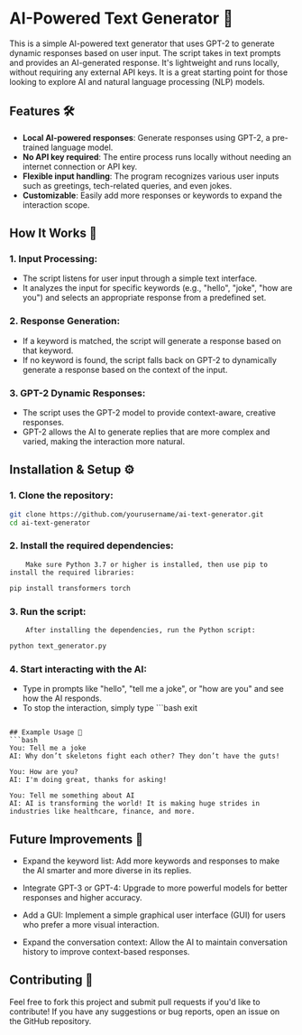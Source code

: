 # AI-Powered Text Generator 🤖

This is a simple AI-powered text generator that uses GPT-2 to generate dynamic responses based on user input. The script takes in text prompts and provides an AI-generated response. It's lightweight and runs locally, without requiring any external API keys. It is a great starting point for those looking to explore AI and natural language processing (NLP) models.

## Features 🛠️
- **Local AI-powered responses**: Generate responses using GPT-2, a pre-trained language model.
- **No API key required**: The entire process runs locally without needing an internet connection or API key.
- **Flexible input handling**: The program recognizes various user inputs such as greetings, tech-related queries, and even jokes.
- **Customizable**: Easily add more responses or keywords to expand the interaction scope.

## How It Works 🧠

### 1. **Input Processing**:
   - The script listens for user input through a simple text interface.
   - It analyzes the input for specific keywords (e.g., "hello", "joke", "how are you") and selects an appropriate response from a predefined set.

### 2. **Response Generation**:
   - If a keyword is matched, the script will generate a response based on that keyword.
   - If no keyword is found, the script falls back on GPT-2 to dynamically generate a response based on the context of the input.

### 3. **GPT-2 Dynamic Responses**:
   - The script uses the GPT-2 model to provide context-aware, creative responses.
   - GPT-2 allows the AI to generate replies that are more complex and varied, making the interaction more natural.

## Installation & Setup ⚙️

### 1. Clone the repository:
   ```bash
   git clone https://github.com/yourusername/ai-text-generator.git
   cd ai-text-generator
   ```

### 2. Install the required dependencies:
        Make sure Python 3.7 or higher is installed, then use pip to install the required libraries:
   ```bash
   pip install transformers torch
   ```

### 3. Run the script:
        After installing the dependencies, run the Python script:
   ```bash
   python text_generator.py
   ```

### 4. **Start interacting with the AI**:
   - Type in prompts like "hello", "tell me a joke", or "how are you" and see how the AI responds.
   - To stop the interaction, simply type ```bash exit
   ```

## Example Usage 💬
   ```bash
   You: Tell me a joke
AI: Why don’t skeletons fight each other? They don’t have the guts!

You: How are you?
AI: I'm doing great, thanks for asking!

You: Tell me something about AI
AI: AI is transforming the world! It is making huge strides in industries like healthcare, finance, and more.

   ```

## Future Improvements 🚀
- Expand the keyword list: Add more keywords and responses to make the AI smarter and more diverse in its replies.

- Integrate GPT-3 or GPT-4: Upgrade to more powerful models for better responses and higher accuracy.

- Add a GUI: Implement a simple graphical user interface (GUI) for users who prefer a more visual interaction.

- Expand the conversation context: Allow the AI to maintain conversation history to improve context-based responses.

## Contributing 🤝
Feel free to fork this project and submit pull requests if you'd like to contribute! If you have any suggestions or bug reports, open an issue on the GitHub repository.